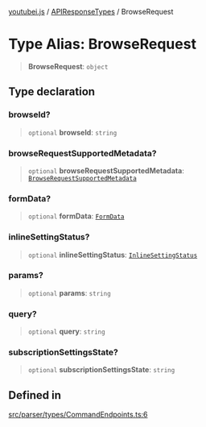 [youtubei.js](../../../README.md) / [APIResponseTypes](../README.md) / BrowseRequest

# Type Alias: BrowseRequest

> **BrowseRequest**: `object`

## Type declaration

### browseId?

> `optional` **browseId**: `string`

### browseRequestSupportedMetadata?

> `optional` **browseRequestSupportedMetadata**: [`BrowseRequestSupportedMetadata`](BrowseRequestSupportedMetadata.md)

### formData?

> `optional` **formData**: [`FormData`](FormData.md)

### inlineSettingStatus?

> `optional` **inlineSettingStatus**: [`InlineSettingStatus`](InlineSettingStatus.md)

### params?

> `optional` **params**: `string`

### query?

> `optional` **query**: `string`

### subscriptionSettingsState?

> `optional` **subscriptionSettingsState**: `string`

## Defined in

[src/parser/types/CommandEndpoints.ts:6](https://github.com/LuanRT/YouTube.js/blob/e1650e12979e68b9546bc63989f86b651960a10a/src/parser/types/CommandEndpoints.ts#L6)
